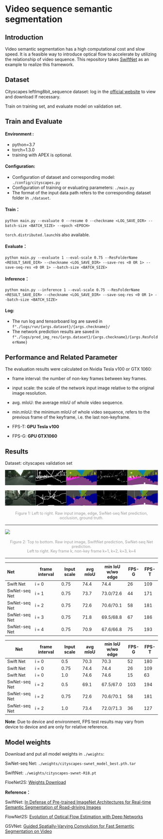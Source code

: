 # Video sequence semantic segmentation 

## Introduction

Video semantic segmentation has a high computational cost and slow speed. It is a feasible way to introduce optical flow to accelerate by utilizing the relationship of  video sequence. This repository takes [SwiftNet](https://arxiv.org/abs/1903.08469) as an example to realize this framework.

## Dataset

Cityscapes leftImg8bit_sequence dataset: log in the [official website](https://www.cityscapes-dataset.com/) to view and download If necessary.

Train on training set, and evaluate model on validation set.

## Train and Evaluate

#### Environment : 

- python=3.7
- torch=1.3.0
- training with APEX is optional.

#### Configuration:

-  Configuration of dataset and corresponding model: `./config/cityscapes.py`
-  Configuration of training or evaluating parameters: `./main.py`
-  The format of the input data path refers to the corresponding dataset folder in `./dataset`.

#### Train：

```
python main.py --evaluate 0 --resume 0 --checkname <LOG_SAVE_DIR> --batch-size <BATCH_SIZE> --epoch <EPOCH>
```

`torch.distributed.launch`is also available.

#### Evaluate：

```
python main.py --evaluate 1 --eval-scale 0.75 --ResFolderName <RESULT_SAVE_DIR> --checkname <LOG_SAVE_DIR> --save-res <0 OR 1> --save-seq-res <0 OR 1> --batch-size <BATCH_SIZE> 
```

#### Inference：

```
python main.py --inference 1 --eval-scale 0.75 --ResFolderName <RESULT_SAVE_DIR> --checkname <LOG_SAVE_DIR> --save-seq-res <0 OR 1> --batch-size <BATCH_SIZE> 
```

#### Log:

- The run log and tensorboard log are saved in `f"./logs/run/{args.dataset}/{args.checkname}/`
- The network prediction results are saved in `f"./logs/pred_img_res/{args.dataset}/{args.checkname}/{args.ResFolderName}`

## Performance and Related Parameter

The evaluation results were calculated on Nvidia Tesla v100 or GTX 1060:

- frame interval: the number of non-key frames between key frames.
- input scale: the scale of the network input image relative to the original image resolution.

- avg. mIoU: the average mIoU of whole video sequence.
- min.mIoU:  the minimum mIoU of whole video sequence,  refers to the previous frame of the keyframe, i.e. the last non-keyframe.
- FPS-T: **GPU Tesla v100**
- FPS-G: **GPU GTX1060**

## Results

Dataset: cityscapes validation set

![](./doc/munster_000011_000019_leftImg8bit_cat_k2.png)

![](./doc/munster_000098_000019_leftImg8bit_cat_k2.png)

<center>
    <div style="color:orange; 
                # border-bottom: 1px solid #d9d9d9;
                display: inline-block;
                color: #999; 
                padding: 1px;
                font-size:0.8rem">
         Figure 1: Left to right. Raw input image, edge, SwNet-seq Net prediction, occlusion, ground truth.
    </div> 
</center>


------

![](./doc/lindau_000009_000019_leftImg8bit_seq_k5.png)

<center>
    <div style="color:orange; 
                # border-bottom: 1px solid #d9d9d9;
                display: inline-block;
                color: #999; 
                padding: 1px;
                font-size:0.8rem">Figure 2: Top to bottom. Raw input image, SwiftNet prediction, SwNet-seq Net prediction.<br>Left to right. Key frame k, non-key frame k+1, k+2, k+3, k+4
    </div> 
</center>


------

| Net           | frame interval | Input scale | avg mIoU | min IoU<br>w/wo edge | FPS-G | FPS-T |
| :------------ | -------------- | ----------- | -------- | -------------------- | ----- | ----- |
| Swift Net     | i = 0          | 0.75        | 74.4     | 74.4                 | 26    | 109   |
| SwNet-seq Net | i = 1          | 0.75        | 73.7     | 73.0/72.6            | 44    | 171   |
| SwNet-seq Net | i = 2          | 0.75        | 72.6     | 70.6/70.1            | 58    | 181   |
| SwNet-seq Net | i = 3          | 0.75        | 71.8     | 69.5/68.8            | 67    | 186   |
| SwNet-seq Net | i = 4          | 0.75        | 70.9     | 67.6/66.8            | 75    | 193   |

| Net           | frame interval | Input scale | avg mIoU | min IoU<br>w/wo edge | FPS-G | FPS-T |
| ------------- | -------------- | ----------- | -------- | -------------------- | ----- | ----- |
| Swift Net     | i = 0          | 0.5         | 70.3     | 70.3                 | 52    | 180   |
| Swift Net     | i = 0          | 0.75        | 74.4     | 74.4                 | 26    | 109   |
| Swift Net     | i = 0          | 1.0         | 74.6     | 74.6                 | 15    | 63    |
| SwNet-seq Net | i = 2          | 0.5         | 69.1     | 67.5/67.0            | 103   | 194   |
| SwNet-seq Net | i = 2          | 0.75        | 72.6     | 70.6/70.1            | 58    | 181   |
| SwNet-seq Net | i = 2          | 1.0         | 73.4     | 72.0/71.3            | 36    | 127   |

**Note**: Due to device and environment, FPS test results may vary from device to device and are only for relative reference.

## Model weights

Download and put all model weights in `./weights`:

SwNet-seq Net: `./weights/cityscapes-swnet_model_best.pth.tar`

SwiftNet: `./weights/cityscapes-swnet-R18.pt`

FloeNet2S:  [Weights Download](https://drive.google.com/file/d/1A8FKDbMKORz9U_swRxLaCUFcmY4eAZYj/view?usp=sharing)

**Reference：**

SwiftNet: [In Defense of Pre-trained ImageNet Architectures for Real-time Semantic Segmentation of Road-driving Images](https://arxiv.org/abs/1903.08469)

FlowNet2S:  [Evolution of Optical Flow Estimation with Deep Networks](https://arxiv.org/abs/1612.01925)

GSVNet: [Guided Spatially-Varying Convolution for Fast Semantic Segmentation on Video](https://arxiv.org/abs/2103.08834)


